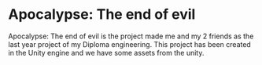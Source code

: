 # Apocalypse: The end of evil
Apocalypse: The end of evil is the project made me and my 2 friends as the last year project of my Diploma engineering. This project has been created in the Unity engine and we have some assets from the unity.
